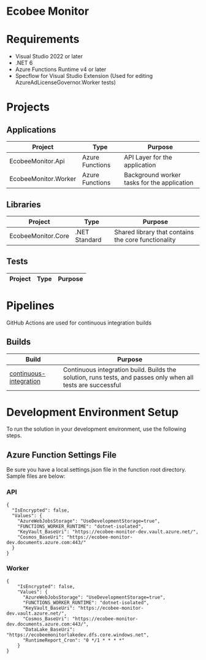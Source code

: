 # Ecobee Monitor

# Requirements
* Visual Studio 2022 or later
* .NET 6
* Azure Functions Runtime v4 or later
* Specflow for Visual Studio Extension (Used for editing AzureAdLicenseGovernor.Worker tests)

# Projects
## Applications
| Project              | Type            | Purpose                                     |
| -------------------- | --------------- | ------------------------------------------- |
| EcobeeMonitor.Api    | Azure Functions | API Layer for the application               |
| EcobeeMonitor.Worker | Azure Functions | Background worker tasks for the application |

## Libraries
| Project            | Type          | Purpose                                             |
| ------------------ | ------------- | --------------------------------------------------- |
| EcobeeMonitor.Core | .NET Standard | Shared library that contains the core functionality |

## Tests
| Project | Type | Purpose |
| ------- | ---- | ------- |

# Pipelines
GitHub Actions are used for continuous integration builds
## Builds
| Build                                                       | Purpose                                                                                                       |
| ----------------------------------------------------------- | ------------------------------------------------------------------------------------------------------------- |
| [continuous-integration](../.github/workflows/ci-build.yml) | Continuous integration build.  Builds the solution, runs tests, and passes only when all tests are successful |

# Development Environment Setup
To run the solution in your development environment, use the following steps.

## Azure Function Settings File
Be sure you have a local.settings.json file in the function root directory.  Sample files are below:

### API
```
{
  "IsEncrypted": false,
  "Values": {
    "AzureWebJobsStorage": "UseDevelopmentStorage=true",
    "FUNCTIONS_WORKER_RUNTIME": "dotnet-isolated",
    "KeyVault_BaseUri": "https://ecobee-monitor-dev.vault.azure.net/",
    "Cosmos_BaseUri": "https://ecobee-monitor-dev.documents.azure.com:443/"
  }
}
```

### Worker
```
{
    "IsEncrypted": false,
    "Values": {
      "AzureWebJobsStorage": "UseDevelopmentStorage=true",
      "FUNCTIONS_WORKER_RUNTIME": "dotnet-isolated",
      "KeyVault_BaseUri": "https://ecobee-monitor-dev.vault.azure.net/",
      "Cosmos_BaseUri": "https://ecobee-monitor-dev.documents.azure.com:443/",
      "DataLake_BaseUri": "https://ecobeemonitorlakedev.dfs.core.windows.net",
      "RuntimeReport_Cron": "0 */1 * * * *"
    }
}
```